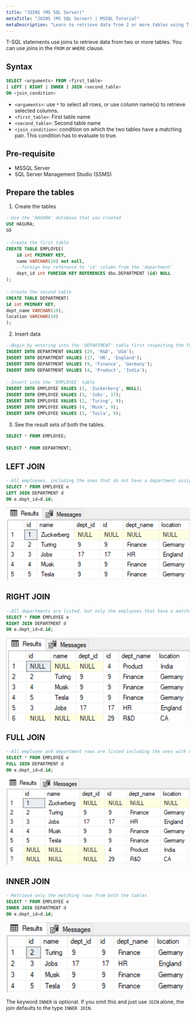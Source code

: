```yaml
---
title: "JOINS (MS SQL Server)"
metaTitle: "JOINS (MS SQL Server) | MSSQL Tutorial"
metaDescription: "Learn to retrieve data from 2 or more tables using T-SQL Joins clause"
---
```


T-SQL statements use joins to retrieve data from two or more tables.
You can use joins in the `FROM` or `WHERE` clause.

## Syntax

```SQL
SELECT <arguments> FROM <first_table>
[ LEFT | RIGHT | INNER ] JOIN <second_table>
ON <join_condition>
```

* `<arguments>`: use `*` to select all rows, or use column name(s) to retrieve selected columns.
* `<first_table>`: First table name
* `<second_table>`: Second table name
* `<join_condition>`: condition on which the two tables have a matching pair. This condition has to evaluate to true.

## Pre-requisite

* MSSQL Server
* SQL Server Management Studio (SSMS)

## Prepare the tables

1. Create the tables

```SQL
--Use the 'HASURA' database that you created
USE HASURA;
GO

--Create the first table
CREATE TABLE EMPLOYEE(
	id int PRIMARY KEY,
	name VARCHAR(10) not null,
    --foreign key reference to 'id' column from the 'department'
	dept_id int FOREIGN KEY REFERENCES dbo.DEPARTMENT (id) NULL
);

--Create the second table
CREATE TABLE DEPARTMENT(
id int PRIMARY KEY,
dept_name VARCHAR(10),
location VARCHAR(10)
);
```

2. Insert data

```SQL
--Begin by entering into the 'DEPARTMENT' table first respecting the foreign key reference
INSERT INTO DEPARTMENT VALUES (29, 'R&D', 'USA');
INSERT INTO DEPARTMENT VALUES (17, 'HR', 'England');
INSERT INTO DEPARTMENT VALUES (9, 'Finance', 'Germany');
INSERT INTO DEPARTMENT VALUES (4, 'Product', 'India');

--Insert into the 'EMPLOYEE' table
INSERT INTO EMPLOYEE VALUES (1, 'Zuckerberg', NULL);
INSERT INTO EMPLOYEE VALUES (3, 'Jobs', 17);
INSERT INTO EMPLOYEE VALUES (2, 'Turing', 9);
INSERT INTO EMPLOYEE VALUES (4, 'Musk', 9);
INSERT INTO EMPLOYEE VALUES (5, 'Tesla', 9);
```

3. See the result sets of both the tables.

```SQL
SELECT * FROM EMPLOYEE;

SELECT * FROM DEPARTMENT;
```

## LEFT JOIN

```SQL
--All employees, including the ones that do not have a department assigned are listed.
SELECT * FROM EMPLOYEE e 
LEFT JOIN DEPARTMENT d
ON e.dept_id=d.id;
```

![left-join](../assets/joins/left-join.png)

## RIGHT JOIN

```SQL
--All departments are listed, but only the employees that have a matching dept_id are shown
SELECT * FROM EMPLOYEE e 
RIGHT JOIN DEPARTMENT d
ON e.dept_id=d.id;
```

![right join](../assets/joins/right-join.png)

## FULL JOIN

```SQL
--All employee and department rows are listed including the ones with no matching records
SELECT * FROM EMPLOYEE e 
FULL JOIN DEPARTMENT d
ON e.dept_id=d.id;
```

![full join](../assets/joins/full-join.png)

## INNER JOIN

```SQL
--Retrieve only the matching rows from both the tables
SELECT * FROM EMPLOYEE e
INNER JOIN DEPARTMENT d
ON e.dept_id=d.id;
```

![inner-join](../assets/joins/inner-join.png)

The keyword `INNER` is optional.
If you omit this and just use `JOIN` alone, the join defaults to the type `INNER JOIN`.
